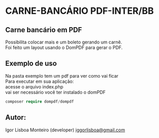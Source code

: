 # CARNE-BANCÁRIO PDF-INTER/BB

## Carne bancário em PDF
Possibilita colocar mais e um boleto gerando um carnê.<br>
Foi feito um layout usando o DomPDF para gerar o PDF.<br>

## Exemplo de uso
Na pasta exemplo tem um pdf para ver como vai ficar<br>
Para executar em sua aplicação:<br>
acesse o arquivo index.php<br>
vai ser necessário você ter instalado o domPDF
```php
composer require dompdf/dompdf
```

## Autor:
Igor Lisboa Monteiro (developer) iggorlisboa@gmail.com<br>